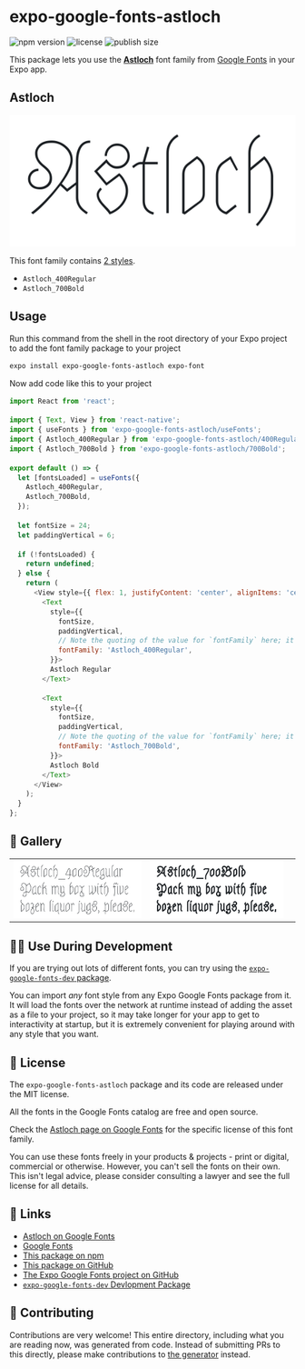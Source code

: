 # expo-google-fonts-astloch

![npm version](https://flat.badgen.net/npm/v/expo-google-fonts-astloch)
![license](https://flat.badgen.net/github/license/expo/google-fonts)
![publish size](https://flat.badgen.net/packagephobia/install/expo-google-fonts-astloch)

This package lets you use the [**Astloch**](https://fonts.google.com/specimen/Astloch) font family from [Google Fonts](https://fonts.google.com/) in your Expo app.

## Astloch

![Astloch](./font-family.png)

This font family contains [2 styles](#-gallery).

- `Astloch_400Regular`
- `Astloch_700Bold`

## Usage

Run this command from the shell in the root directory of your Expo project to add the font family package to your project
```sh
expo install expo-google-fonts-astloch expo-font
```

Now add code like this to your project
```js
import React from 'react';

import { Text, View } from 'react-native';
import { useFonts } from 'expo-google-fonts-astloch/useFonts';
import { Astloch_400Regular } from 'expo-google-fonts-astloch/400Regular';
import { Astloch_700Bold } from 'expo-google-fonts-astloch/700Bold';

export default () => {
  let [fontsLoaded] = useFonts({
    Astloch_400Regular,
    Astloch_700Bold,
  });

  let fontSize = 24;
  let paddingVertical = 6;

  if (!fontsLoaded) {
    return undefined;
  } else {
    return (
      <View style={{ flex: 1, justifyContent: 'center', alignItems: 'center' }}>
        <Text
          style={{
            fontSize,
            paddingVertical,
            // Note the quoting of the value for `fontFamily` here; it expects a string!
            fontFamily: 'Astloch_400Regular',
          }}>
          Astloch Regular
        </Text>

        <Text
          style={{
            fontSize,
            paddingVertical,
            // Note the quoting of the value for `fontFamily` here; it expects a string!
            fontFamily: 'Astloch_700Bold',
          }}>
          Astloch Bold
        </Text>
      </View>
    );
  }
};

```

## 🔡 Gallery


||||
|-|-|-|
|![Astloch_400Regular](.//400Regular/Astloch_400Regular.ttf.png)|![Astloch_700Bold](.//700Bold/Astloch_700Bold.ttf.png)|||


## 👩‍💻 Use During Development

If you are trying out lots of different fonts, you can try using the [`expo-google-fonts-dev` package](https://github.com/freeboub/google-fonts/tree/master/font-packages/dev#readme).

You can import *any* font style from any Expo Google Fonts package from it. It will load the fonts
over the network at runtime instead of adding the asset as a file to your project, so it may take longer
for your app to get to interactivity at startup, but it is extremely convenient
for playing around with any style that you want.

## 📖 License

The `expo-google-fonts-astloch` package and its code are released under the MIT license.

All the fonts in the Google Fonts catalog are free and open source.

Check the [Astloch page on Google Fonts](https://fonts.google.com/specimen/Astloch) for the specific license of this font family.

You can use these fonts freely in your products & projects - print or digital, commercial or otherwise. However, you can't sell the fonts on their own. This isn't legal advice, please consider consulting a lawyer and see the full license for all details.

## 🔗 Links

- [Astloch on Google Fonts](https://fonts.google.com/specimen/Astloch)
- [Google Fonts](https://fonts.google.com/)
- [This package on npm](https://www.npmjs.com/package/expo-google-fonts-astloch)
- [This package on GitHub](https://github.com/freeboub/google-fonts/tree/master/font-packages/astloch)
- [The Expo Google Fonts project on GitHub](https://github.com/freeboub/google-fonts)
- [`expo-google-fonts-dev` Devlopment Package](https://github.com/freeboub/google-fonts/tree/master/font-packages/dev)

## 🤝 Contributing

Contributions are very welcome! This entire directory, including what you are reading now, was generated from code. Instead of submitting PRs to this directly, please make contributions to [the generator](https://github.com/freeboub/google-fonts/tree/master/packages/generator) instead.
